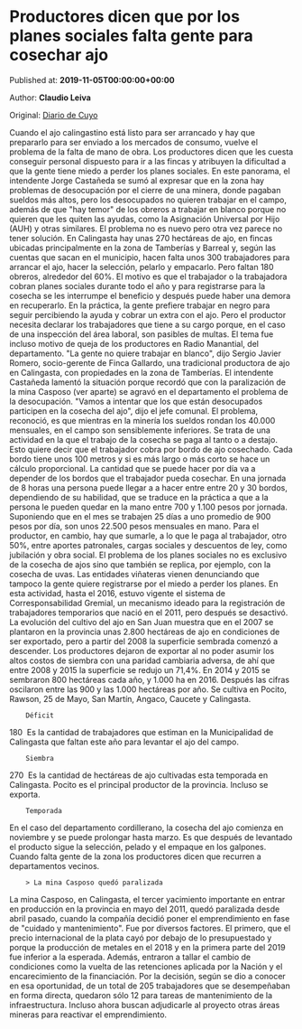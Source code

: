 
# Productores dicen que por los planes sociales falta gente para cosechar ajo 

Published at: **2019-11-05T00:00:00+00:00**

Author: **Claudio Leiva**

Original: [Diario de Cuyo](https://www.diariodecuyo.com.ar/economia/Productores-dicen-que-por-los-planes-sociales-falta-gente-para-cosechar-ajo-20191104-0103.html)

Cuando el ajo calingastino está listo para ser arrancado y hay que prepararlo para ser enviado a los mercados de consumo, vuelve el problema de la falta de mano de obra. Los productores dicen que les cuesta conseguir personal dispuesto para ir a las fincas y atribuyen la dificultad a que la gente tiene miedo a perder los planes sociales. En este panorama, el intendente Jorge Castañeda se sumó al expresar que en la zona hay problemas de desocupación por el cierre de una minera, donde pagaban sueldos más altos, pero los desocupados no quieren trabajar en el campo, además de que "hay temor" de los obreros a trabajar en blanco porque no quieren que les quiten las ayudas, como la Asignación Universal por Hijo (AUH) y otras similares.
El problema no es nuevo pero otra vez parece no tener solución. En Calingasta hay unas 270 hectáreas de ajo, en fincas ubicadas principalmente en la zona de Tamberías y Barreal y, según las cuentas que sacan en el municipio, hacen falta unos 300 trabajadores para arrancar el ajo, hacer la selección, pelarlo y empacarlo. Pero faltan 180 obreros, alrededor del 60%. El motivo es que el trabajador o la trabajadora cobran planes sociales durante todo el año y para registrarse para la cosecha se les interrumpe el beneficio y después puede haber una demora en recuperarlo. En la práctica, la gente prefiere trabajar en negro para seguir percibiendo la ayuda y cobrar un extra con el ajo. Pero el productor necesita declarar los trabajadores que tiene a su cargo porque, en el caso de una inspección del área laboral, son pasibles de multas. El tema fue incluso motivo de queja de los productores en Radio Manantial, del departamento.
"La gente no quiere trabajar en blanco", dijo Sergio Javier Romero, socio-gerente de Finca Gallardo, una tradicional productora de ajo en Calingasta, con propiedades en la zona de Tamberías.
El intendente Castañeda lamentó la situación porque recordó que con la paralización de la mina Casposo (ver aparte) se agravó en el departamento el problema de la desocupación. "Vamos a intentar que los que están desocupados participen en la cosecha del ajo", dijo el jefe comunal. El problema, reconoció, es que mientras en la minería los sueldos rondan los 40.000 mensuales, en el campo son sensiblemente inferiores.
Se trata de una actividad en la que el trabajo de la cosecha se paga al tanto o a destajo. Esto quiere decir que el trabajador cobra por bordo de ajo cosechado. Cada bordo tiene unos 100 metros y si es más largo o más corto se hace un cálculo proporcional. La cantidad que se puede hacer por día va a depender de los bordos que el trabajador pueda cosechar. En una jornada de 8 horas una persona puede llegar a a hacer entre entre 20 y 30 bordos, dependiendo de su habilidad, que se traduce en la práctica a que a la persona le pueden quedar en la mano entre 700 y 1.100 pesos por jornada. Suponiendo que en el mes se trabajen 25 días a uno promedio de 900 pesos por día, son unos 22.500 pesos mensuales en mano. Para el productor, en cambio, hay que sumarle, a lo que le paga al trabajador, otro 50%, entre aportes patronales, cargas sociales y descuentos de ley, como jubilación y obra social.
El problema de los planes sociales no es exclusivo de la cosecha de ajos sino que también se replica, por ejemplo, con la cosecha de uvas. Las entidades viñateras vienen denunciando que tampoco la gente quiere registrarse por el miedo a perder los planes. En esta actividad, hasta el 2016, estuvo vigente el sistema de Corresponsabilidad Gremial, un mecanismo ideado para la registración de trabajadores temporarios que nació en el 2011, pero después se desactivó.
La evolución del cultivo del ajo en San Juan muestra que en el 2007 se plantaron en la provincia unas 2.800 hectáreas de ajo en condiciones de ser exportado, pero a partir del 2008 la superficie sembrada comenzó a descender. Los productores dejaron de exportar al no poder asumir los altos costos de siembra con una paridad cambiaria adversa, de ahí que entre 2008 y 2015 la superficie se redujo un 71,4%. En 2014 y 2015 se sembraron 800 hectáreas cada año, y 1.000 ha en 2016. Después las cifras oscilaron entre las 900 y las 1.000 hectáreas por año. Se cultiva en Pocito, Rawson, 25 de Mayo, San Martín, Angaco, Caucete y Calingasta.

        Déficit
      
180  Es la cantidad de trabajadores que estiman en la Municipalidad de Calingasta que faltan este año para levantar el ajo del campo.

        Siembra
      
270  Es la cantidad de hectáreas de ajo cultivadas esta temporada en Calingasta. Pocito es el principal productor de la provincia. Incluso se exporta.

        Temporada
      
En el caso del departamento cordillerano, la cosecha del ajo comienza en noviembre y se puede prolongar hasta marzo. Es que después de levantado el producto sigue la selección, pelado y el empaque en los galpones. Cuando falta gente de la zona los productores dicen que recurren a departamentos vecinos.

        > La mina Casposo quedó paralizada
      
La mina Casposo, en Calingasta, el tercer yacimiento importante en entrar en producción en la provincia en mayo del 2011, quedó paralizada desde abril pasado, cuando la compañía decidió poner el emprendimiento en fase de "cuidado y mantenimiento". Fue por diversos factores. El primero, que el precio internacional de la plata cayó por debajo de lo presupuestado y porque la producción de metales en el 2018 y en la primera parte del 2019 fue inferior a la esperada. Además, entraron a tallar el cambio de condiciones como la vuelta de las retenciones aplicada por la Nación y el encarecimiento de la financiación.
Por la decisión, según se dio a conocer en esa oportunidad, de un total de 205 trabajadores que se desempeñaban en forma directa, quedaron sólo 12 para tareas de mantenimiento de la infraestructura. Incluso ahora buscan adjudicarle al proyecto otras áreas mineras para reactivar el emprendimiento.
